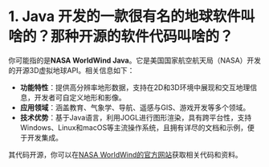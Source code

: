 # 1. Java 开发的一款很有名的地球软件叫啥的？那种开源的软件代码叫啥的？

你可能指的是**NASA WorldWind Java**。它是美国国家航空航天局（NASA）开发的开源3D虚拟地球API。相关信息如下：
- **功能特性**：提供高分辨率地形数据，支持在2D和3D环境中展现和交互地理信息，开发者可自定义地形和影像。
- **应用领域**：涵盖教育、气象学、导航、遥感与GIS、游戏开发等多个领域。
- **技术优势**：基于Java语言，利用JOGL进行图形渲染，具有跨平台性，支持Windows、Linux和macOS等主流操作系统，且拥有详尽的文档和示例，便于开发集成。

其代码开源，你可以在[NASA WorldWind的官方网站](https://worldwind.arc.nasa.gov/java/)获取相关代码和资料。